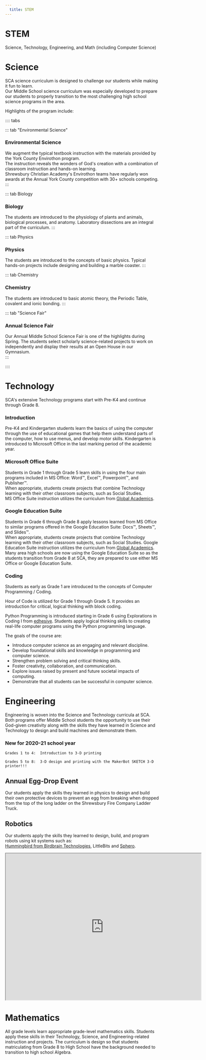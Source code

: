```yaml
---
  title: STEM
---
```


# STEM
Science, Technology, Engineering, and Math (including Computer Science)

# Science
SCA science curriculum is designed to challenge our students while making it fun to learn.  
Our Middle School science curriculum was especially developed to prepare our students to properly transition to the most challenging high school science programs in the area.  

Highlights of the program include:

:::: tabs

::: tab "Environmental Science"
### Environmental Science
We augment the typical textbook instruction with the materials provided by the York County Envirothon program.  
The instruction reveals the wonders of God's creation with a combination of classroom instruction and hands-on learning.
<br>
<Photo :src="$withBase('/assets/img/enviroteam.jpg')" width="50%" klass="center" float="center" />
Shrewsbury Christian Academy's Envirothon teams have regularly won awards at the Annual York County competition with 30+ schools competing. 
:::

::: tab Biology
### Biology
The students are introduced to the physiology of plants and animals, biological processes, and anatomy.  Laboratory dissections are an integral part of the curriculum. 
<Photo :src="$withBase('/assets/img/disect.jpg')" width="50%" klass="center" float="center" />
:::

::: tab Physics
### Physics
The students are introduced to the concepts of basic physics.  Typical hands-on projects include designing and building a marble coaster.
<Photo :src="$withBase('/assets/img/marbles.jpg')" width="50%" klass="center" float="center" />
:::

::: tab Chemistry
### Chemistry
The students are introduced to basic atomic theory, the Periodic Table, covalent and ionic bonding.
<Photo :src="$withBase('/assets/img/powder.jpg')" width="50%" klass="center" float="center" />
:::

::: tab "Science Fair"
### Annual Science Fair
Our Annual Middle School Science Fair is one of the highlights during Spring.  The students select scholarly science-related projects to work on independently and display their results at an Open House in our Gymnasium.  
<Photo :src="$withBase('/assets/img/lab.jpg')" width="50%" klass="center" float="center" />
:::

::::

# Technology
SCA's extensive Technology programs start with Pre-K4 and continue through Grade 8.  

### Introduction 
Pre-K4 and Kindergarten students learn the basics of using the computer through the use of educational games that help them understand parts of the computer, how to use menus, and develop motor skills.  Kindergarten is introduced to Microsoft Office in the last marking period of the academic year. 

### Microsoft Office Suite
Students in Grade 1 through Grade 5 learn skills in using the four main programs included in MS Office:  Word&trade;, Excel&trade;, Powerpoint&trade;, and Publisher&trade;.  
When appropriate, students create projects that combine Technology learning with their other classroom subjects, such as Social Studies.  
MS Office Suite instruction utilizes the curriculum from <a href="https://globalacademics.com/" target="_blank">Global Academics</a>.  

### Google Education Suite
Students in Grade 6 through Grade 8 apply lessons learned from MS Office to similar programs offered in the Google Education Suite: Docs&trade;, Sheets&trade;,  and Slides&trade;.  
When appropriate, students create projects that combine Technology learning with their other classroom subjects, such as Social Studies. 
Google Education Suite instruction utilizes the curriculum from <a href="https://globalacademics.com/" target="_blank">Global Academics</a>.  Many area high schools are now using the Google Education Suite so as the students transition from Grade 8 at SCA, they are prepared to use either MS Office or Google Education Suite.  

<Photo :src="$withBase('/assets/img/remoteclass.jpg')" width="50%" klass="center" float="center" />

### Coding
Students as early as Grade 1 are introduced to the concepts of Computer Programming / Coding.

Hour of Code is utilized for Grade 1 through Grade 5.  It provides an introduction for critical, logical thinking with block coding.

Python Programming is introduced starting in Grade 6 using Explorations in Coding I from <a href="https://edhesive.com/courses/explorations1">edhesive</a>.  Students apply logical thinking skills to creating real-life computer programs using the Python programming language.  

The goals of the course are:
- Introduce computer science as an engaging and relevant discipline.
- Develop foundational skills and knowledge in programming and computer science.
- Strengthen problem solving and critical thinking skills.
- Foster creativity, collaboration, and communication.
- Explore issues raised by present and future societal impacts of computing.
- Demonstrate that all students can be successful in computer science.



# Engineering
Engineering is woven into the Science and Technology curricula at SCA.  Both programs offer Middle School students the opportunity to use their God-given creativity along with the skills they have learned in Science and Technology to design and build machines and demonstrate them. 

### New for 2020-21 school year
    Grades 1 to 4:  Introduction to 3-D printing

    Grades 5 to 8:  3-D design and printing with the MakerBot SKETCH 3-D printer!!! 

<Photo href="https://www.makerbot.com/" :src="$withBase('/assets/img/makerbot.jpg')" width="50%" klass="center" float="center" />

## Annual Egg-Drop Event
Our students apply the skills they learned in physics to design and build their own protective devices to prevent an egg from breaking when dropped from the top of the long ladder on the Shrewsbury Fire Company Ladder Truck.   
<Photo :src="$withBase('/assets/img/firedrop.jpg')" width="50%" klass="center" float="center" />

## Robotics
Our students apply the skills they learned to design, build, and program robots using kit systems such as:  
  <a href="https://www.birdbraintechnologies.com/" target="_blank">Hummingbird from Birdbrain Technologies</a>, LittleBits and <a href="https://sphero.com/pages/activities" target="_blank">Sphero</a>.
  <iframe src="https://drive.google.com/file/d/1x5H8yDt410cy1iVpO_18Wqwr-DTcAIHA/preview" width="640" height="480"></iframe>

# Mathematics
All grade levels learn appropriate grade-level mathematics skills.  Students apply these skills in their Technology, Science, and Engineering-related instruction and projects.  The curriculum is design so that students matriculating from Grade 8 to High School have the background needed to transition to high school Algebra. 


